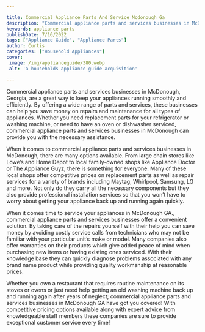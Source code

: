 ```yaml
---

title: Commercial Appliance Parts And Service Mcdonough Ga
description: "Commercial appliance parts and services businesses in McDonough, Georgia, are a great way to keep your appliances running smoothly...lets find out"
keywords: appliance parts
publishDate: 7/16/2022
tags: ["Appliance Guide", "Appliance Parts"]
author: Curtis
categories: ["Household Appliances"]
cover: 
 image: /img/applianceguide/380.webp
 alt: 'a households appliance guide acquisition'

---
```


Commercial appliance parts and services businesses in McDonough, Georgia, are a great way to keep your appliances running smoothly and efficiently. By offering a wide range of parts and services, these businesses can help you save money on repairs and maintenance for all types of appliances. Whether you need replacement parts for your refrigerator or washing machine, or need to have an oven or dishwasher serviced, commercial appliance parts and services businesses in McDonough can provide you with the necessary assistance.

When it comes to commercial appliance parts and services businesses in McDonough, there are many options available. From large chain stores like Lowe’s and Home Depot to local family-owned shops like Appliance Doctor or The Appliance Guyz, there is something for everyone. Many of these local shops offer competitive prices on replacement parts as well as repair services for a variety of brands including Maytag, Whirlpool, Samsung, LG and more. Not only do they carry all the necessary components but they also provide professional installation services so that you won’t have to worry about getting your appliance back up and running again quickly.

When it comes time to service your appliances in McDonough GA., commercial appliance parts and services businesses offer a convenient solution. By taking care of the repairs yourself with their help you can save money by avoiding costly service calls from technicians who may not be familiar with your particular unit’s make or model. Many companies also offer warranties on their products which give added peace of mind when purchasing new items or having existing ones serviced. With their knowledge base they can quickly diagnose problems associated with any brand name product while providing quality workmanship at reasonable prices.

Whether you own a restaurant that requires routine maintenance on its stoves or ovens or just need help getting an old washing machine back up and running again after years of neglect; commercial appliance parts and services businesses in McDonough GA have got you covered! With competitive pricing options available along with expert advice from knowledgeable staff members these companies are sure to provide exceptional customer service every time!
